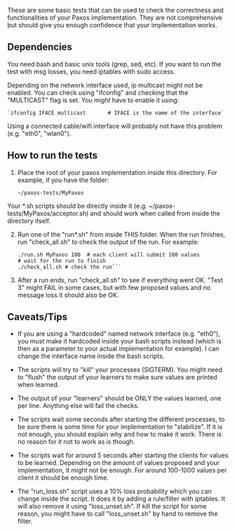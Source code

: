 These are some basic tests that can be used to check the correctness
and functionalities of your Paxos implementation. They are not
comprehensive but should give you enough confidence that your implementation works.

## Dependencies
You need bash and basic unix tools (grep, sed, etc).
If you want to run the test with msg losses, you need iptables with sudo access.

Depending on the network interface used, ip multicast might not be
enabled. You can check using "ifconfig" and checking that the
"MULTICAST" flag is set. You *might* have to enable it using:

    `ifconfig IFACE multicast       # IFACE is the name of the interface`

Using a connected cable/wifi interface will probably not have this problem (e.g. "eth0", "wlan0").

## How to run the tests

1) Place the root of your paxos implementation inside this
directory. For example, if you have the folder:

   `~/paxos-tests/MyPaxos`

Your *.sh scripts should be directly inside it
(e.g. ~/paxos-tests/MyPaxos/acceptor.sh) and should work when called
from inside the directory itself.

2) Run one of the "run*.sh" from inside THIS folder. When the run
finishes, run "check_all.sh" to check the output of the run. For
example:

    ```cd ~/paxos-tests/
    ./run.sh MyPaxos 100  # each client will submit 100 values
    # wait for the run to finish
    ./check_all.sh # check the run```

3) After a run ends, run "check_all.sh" to see if everything went OK.
"Test 3" might FAIL in some cases, but with few proposed values and no message
loss it should also be OK.

## Caveats/Tips

- If you are using a "hardcoded" named network interface
(e.g. "eth0"), you must make it hardcoded inside your bash scripts
instead (which is then as a parameter to your actual implementation
for example). I can change the interface name inside the bash scripts.

- The scripts will try to "kill" your processes (SIGTERM).
You might need to "flush" the output of your learners to
make sure values are printed when learned.

- The output of your "learners" should be ONLY the values learned,
one per line. Anything else will fail the checks.

- The scripts wait some seconds after starting the different
processes, to be sure there is some time for your implementation to
"stabilize". If it is not enough, you should explain why and how to
make it work. There is no reason for it not to work as is though.

- The scripts wait for around 5 seconds after starting the clients
for values to be learned. Depending on the amount of values proposed
and your implementation, it might not be enough. For around 100-1000
values per client it should be enough time.

- The "run_loss.sh" script uses a 10% loss probability which you can
change inside the script. It does it by adding a rule/filter with
iptables.  It will also remove it using "loss_unset.sh". If kill the
script for some reason, you might have to call "loss_unset.sh" by
hand to remove the filter.
